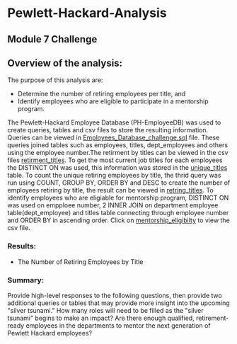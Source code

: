 # Pewlett-Hackard-Analysis
## Module 7 Challenge 

## Overview of the analysis: 
The purpose of this analysis are:
- Determine the number of retiring employees per title, and 
- Identify employees who are eligible to participate in a mentorship program.

The Pewlett-Hackard Employee Database (PH-EmployeeDB) was used to create queries, tables and csv files to store the resulting information. Queries can be viewed in [Employees_Database_challenge.sql](#) file. These queries joined tables such as employees, titles, dept_employees and others using the employee number.The retirment by titles can be viewed in the csv files [retirment_titles](#). To get the most current job titles for each employees the DISTINCT ON was used, this information was stored in the [unique_titles](#) table. To count the unique retiring employees by title, the thrid query was run using COUNT, GROUP BY, ORDER BY and DESC to create the number of employees retiring by title, the result can be viewed in [retring_titles](#). To identify employees who are eligiable for mentorship program, DISTINCT ON was used on empploee number, 2 INNER JOIN on department employee table(dept_employee) and titles table connecting through employee number and ORDER BY in ascending order. Click on [mentorship_eligibilty](#) to view the csv file.   

### Results: 
- The Number of Retiring Employees by Title

### Summary: 
Provide high-level responses to the following questions, then provide two additional queries or tables that may provide more insight into the upcoming "silver tsunami."
How many roles will need to be filled as the "silver tsunami" begins to make an impact?
Are there enough qualified, retirement-ready employees in the departments to mentor the next generation of Pewlett Hackard employees?
